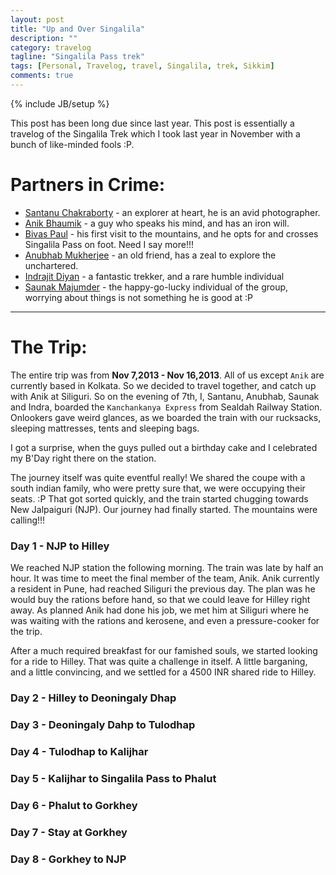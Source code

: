```yaml
---
layout: post
title: "Up and Over Singalila"
description: ""
category: travelog
tagline: "Singalila Pass trek"
tags: [Personal, Travelog, travel, Singalila, trek, Sikkim]
comments: true
---
```

{% include JB/setup %}

This post has been long due since last year.
This post is essentially a travelog of the Singalila Trek which I took last year in November with a bunch of like-minded fools :P.

# Partners in Crime:

* [Santanu Chakraborty](https://www.facebook.com/santanu.chakraborty.750) - an explorer at heart, he is an avid photographer.
* [Anik Bhaumik](https://www.facebook.com/anik.bhaumik) - a guy who speaks his mind, and has an iron will.
* [Bivas Paul](https://www.facebook.com/bivas.paul.7) - his first visit to the mountains, and he opts for and crosses Singalila Pass on foot. Need I say more!!!
* [Anubhab Mukherjee](https://www.facebook.com/anubhab.mukherjee.31) - an old friend, has a zeal to explore the unchartered.
* [Indrajit Diyan](https://www.facebook.com/indrajit.diyan) - a fantastic trekker, and a rare humble individual
* [Saunak Majumder](https://www.facebook.com/saunak.majumder) - the happy-go-lucky individual of the group, worrying about things is not something he is good at :P



-------

# The Trip:
The entire trip was from **Nov 7,2013 - Nov 16,2013**. All of us except `Anik` are currently based in Kolkata. So we decided to travel together, and catch up with Anik at Siliguri. So on the evening of 7th, I, Santanu, Anubhab, Saunak and Indra, boarded the `Kanchankanya Express` from Sealdah Railway Station. Onlookers gave weird glances, as we boarded the train with our rucksacks, sleeping mattresses, tents and sleeping bags.

I got a surprise, when the guys pulled out a birthday cake and I celebrated my B'Day right there on the station.

The journey itself was quite eventful really! We shared the coupe with a south indian family, who were pretty sure that, we were occupying their seats. :P
That got sorted quickly, and the train started chugging towards New Jalpaiguri (NJP).
Our journey had finally started. The mountains were calling!!!

### Day 1 - NJP to Hilley
We reached NJP station the following morning. The train was late by half an hour. It was time to meet the final member of the team, Anik. Anik currently a resident in Pune, had reached Siliguri the previous day. The plan was he would buy the rations before hand, so that we could leave for Hilley right away. As planned Anik had done his job, we met him at Siliguri where he was waiting with the rations and kerosene, and even a pressure-cooker for the trip.
 
 After a much required breakfast for our famished souls, we started looking for a ride to Hilley. That was quite a challenge in itself. A little barganing, and a little convincing, and we settled for a 4500 INR shared ride to Hilley.


### Day 2 - Hilley to Deoningaly Dhap

### Day 3 - Deoningaly Dahp to Tulodhap

### Day 4 - Tulodhap to Kalijhar

### Day 5 - Kalijhar to Singalila Pass to Phalut

### Day 6 - Phalut to Gorkhey

### Day 7 - Stay at Gorkhey

### Day 8 - Gorkhey to NJP








